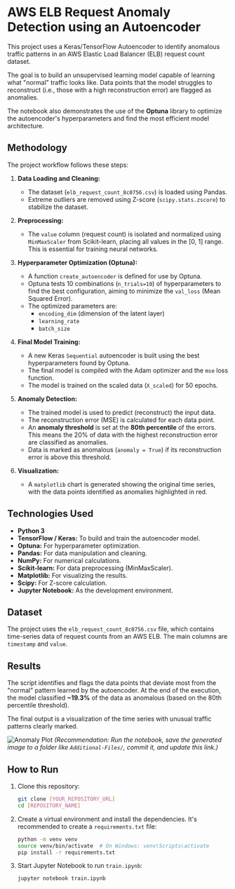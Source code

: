 # AWS ELB Request Anomaly Detection using an Autoencoder

This project uses a Keras/TensorFlow Autoencoder to identify anomalous traffic patterns in an AWS Elastic Load Balancer (ELB) request count dataset.

The goal is to build an unsupervised learning model capable of learning what "normal" traffic looks like. Data points that the model struggles to reconstruct (i.e., those with a high reconstruction error) are flagged as anomalies.

The notebook also demonstrates the use of the **Optuna** library to optimize the autoencoder's hyperparameters and find the most efficient model architecture.

## Methodology

The project workflow follows these steps:

1.  **Data Loading and Cleaning:**
    * The dataset (`elb_request_count_8c0756.csv`) is loaded using Pandas.
    * Extreme outliers are removed using Z-score (`scipy.stats.zscore`) to stabilize the dataset.

2.  **Preprocessing:**
    * The `value` column (request count) is isolated and normalized using `MinMaxScaler` from Scikit-learn, placing all values in the [0, 1] range. This is essential for training neural networks.

3.  **Hyperparameter Optimization (Optuna):**
    * A function `create_autoencoder` is defined for use by Optuna.
    * Optuna tests 10 combinations (`n_trials=10`) of hyperparameters to find the best configuration, aiming to minimize the `val_loss` (Mean Squared Error).
    * The optimized parameters are:
        * `encoding_dim` (dimension of the latent layer)
        * `learning_rate`
        * `batch_size`

4.  **Final Model Training:**
    * A new Keras `Sequential` autoencoder is built using the best hyperparameters found by Optuna.
    * The final model is compiled with the Adam optimizer and the `mse` loss function.
    * The model is trained on the scaled data (`X_scaled`) for 50 epochs.

5.  **Anomaly Detection:**
    * The trained model is used to predict (reconstruct) the input data.
    * The reconstruction error (MSE) is calculated for each data point.
    * An **anomaly threshold** is set at the **80th percentile** of the errors. This means the 20% of data with the highest reconstruction error are classified as anomalies.
    * Data is marked as anomalous (`anomaly = True`) if its reconstruction error is above this threshold.

6.  **Visualization:**
    * A `matplotlib` chart is generated showing the original time series, with the data points identified as anomalies highlighted in red.

## Technologies Used

* **Python 3**
* **TensorFlow / Keras:** To build and train the autoencoder model.
* **Optuna:** For hyperparameter optimization.
* **Pandas:** For data manipulation and cleaning.
* **NumPy:** For numerical calculations.
* **Scikit-learn:** For data preprocessing (MinMaxScaler).
* **Matplotlib:** For visualizing the results.
* **Scipy:** For Z-score calculation.
* **Jupyter Notebook:** As the development environment.

## Dataset

The project uses the `elb_request_count_8c0756.csv` file, which contains time-series data of request counts from an AWS ELB. The main columns are `timestamp` and `value`.

## Results

The script identifies and flags the data points that deviate most from the "normal" pattern learned by the autoencoder. At the end of the execution, the model classified **~19.3%** of the data as anomalous (based on the 80th percentile threshold).

The final output is a visualization of the time series with unusual traffic patterns clearly marked.

![Anomaly Plot](httpsAdditional-Files/anomaly_plot.png)
*(Recommendation: Run the notebook, save the generated image to a folder like `Additional-Files/`, commit it, and update this link.)*

## How to Run

1.  Clone this repository:
    ```bash
    git clone [YOUR_REPOSITORY_URL]
    cd [REPOSITORY_NAME]
    ```

2.  Create a virtual environment and install the dependencies. It's recommended to create a `requirements.txt` file:
    ```bash
    python -m venv venv
    source venv/bin/activate  # On Windows: venv\Scripts\activate
    pip install -r requirements.txt
    ```

3.  Start Jupyter Notebook to run `train.ipynb`:
    ```bash
    jupyter notebook train.ipynb
    ```